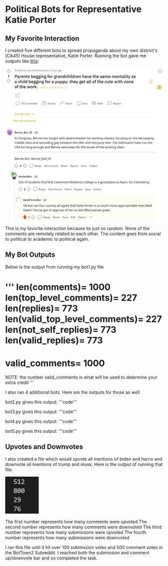 # Political Bots for Representative Katie Porter

## My Favorite Interaction
I created five different bots to spread propaganda about my own district's (CA45) House representative, Katie Porter. Running the bot gave me outputs like [this](https://www.reddit.com/r/BotTown2/comments/r2rc5m/comment/hm6w096/?utm_source=share&utm_medium=web2x&context=3): 

![My Favorite Interaction](https://github.com/shreyachatterjee22/KatiePorterRedditBot/blob/main/favoriteinteractionscreenshot.JPG)

This is my favorite interaction because its just so random. None of the comments are remotely related to each other. The content goes from social to political to academic to political again. 

## My Bot Outputs
Below is the output from running my bot1.py file

'''
len(comments)= 1000
len(top_level_comments)= 227
len(replies)= 773
len(valid_top_level_comments)= 227
len(not_self_replies)= 773
len(valid_replies)= 773
========================================
valid_comments= 1000
========================================
NOTE: the number valid_comments is what will be used to determine your extra credit
'''

I also ran 4 additional bots. Here are the outputs for those as well

bot2.py gives this output:
'''code'''

bot3.py gives this output:
'''code'''

bot4.py gives this output:
'''code'''

bot5.py gives this output:
'''code'''

## Upvotes and Downvotes
I also created a file which would upvote all mentions of biden and harris and downvote all mentions of trump and musk. Here is the output of running that file: 

![Up/Downvote Counts](https://github.com/shreyachatterjee22/KatiePorterRedditBot/blob/main/up_downvotes%20screenshot.JPG)

The first number represents how many comments were upvoted
The second number represents how many comments were downvoted
The third number represents how many submissions were upvoted
The fourth number represents how many submissions were downvoted

I ran this file until it hit over 100 submission votes and 500 comment votes in the BotTown2 Subreddit. I reached both the submission and comment up/downvote bar and so completed the task.
